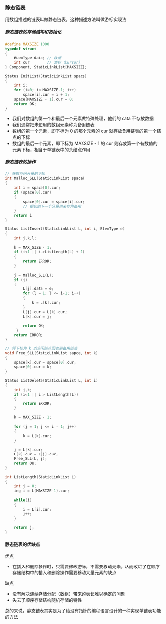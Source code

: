 ### 静态链表

用数组描述的链表叫做静态链表，这种描述方法叫做游标实现法

##### 静态链表的存储结构和初始化

```c
#define MAXSIZE 1000
typedef struct
{
    ELemType data; // 数据
    int cur 	   // 游标（Cursor）
} Component, StaticLinkList[MAXSIZE];

Status InitList(StaticLinkList space)
{
    int i;
    for (i=0; i< MAXSIZE-1; i++)
        space[i].cur = i + 1;
    space[MAXSIZE - 1].cur = 0;
    return OK;
}
```

- 我们对数组的第一个和最后一个元素做特殊处理，他们的 data 不存放数据
- 我们通常把未使用的数组元素称为备用链表
- 数组的第一个元素，即下标为 0 的那个元素的 cur 就存放备用链表的第一个结点的下标
- 数组的最后一个元素，即下标为 MAXSIZE - 1 的 cur 则存放第一个有数值的元素下标，相当于单链表中的头结点作用

##### 静态链表的操作

```c
// 获取空闲分量的下标
int Malloc_SLL(StaticLinkList space)
{
    int i = space[0].cur;
    if (space[0].cur)
    {
        space[0].cur = space[i].cur;
        // 把它的下一个分量用来作为备用
    }
    return i
}

Status ListInsert(StaticLinkList L, int i, ElemType e)
{
    int j,k,l;
    
    k = MAX_SIZE - 1;
    if (i<1 || i->ListLength(L) + 1)
    {
        return ERROR;
    }
    
    j = Malloc_SLL(L);
    if (j)
    {
        L[j].data = e;
        for (l = 1; l <= i-1; i++)
        {
            k = L[k].cur;
        }
        L[j].cur = L[k].cur;
        L[k].cur = j;
        
        return OK;
     }
    return ERROR;
}

// 将下标为 k 的空闲结点回收到备用链表
void Free_SLL(StaticLinkList sapce, int k)
{
    space[k].cur = space[0].cur;
    space[0].cur = k;
}

Status ListDelete(StaticLinkList L, int i)
{
    int j,k;
    if (i<1 || i > ListLength(L))
    {
        return ERROR;
    }
    
    k = MAX_SIZE - 1;
    
    for (j = 1; j <= i - 1; j++)
    {
        k = L[k].cur;
    }
    
    j = L[k].cur;
    L[k].cur = L[j].cur;
    Free_SLL(L, j);
    return OK;
}

int ListLength(StaticLinkList L)
{
    int j = 0;
    ing i = L(MAXSIZE-1).cur;
    
    while(i)
    {
        i = L[i].cur;
        j++;
    }
    
    return j;
}
```

#### 静态链表的优缺点

优点

- 在插入和删除操作时，只需要修改游标，不需要移动元素，从而改进了在顺序存储结构中的插入和删除操作需要移动大量元素的缺点

缺点

- 没有解决连续存储分配（数组）带来的表长难以确定的问题
- 失去了顺序存储结构随机存储的特性

总的来说，静态链表其实是为了给没有指针的编程语言设计的一种实现单链表功能的方法